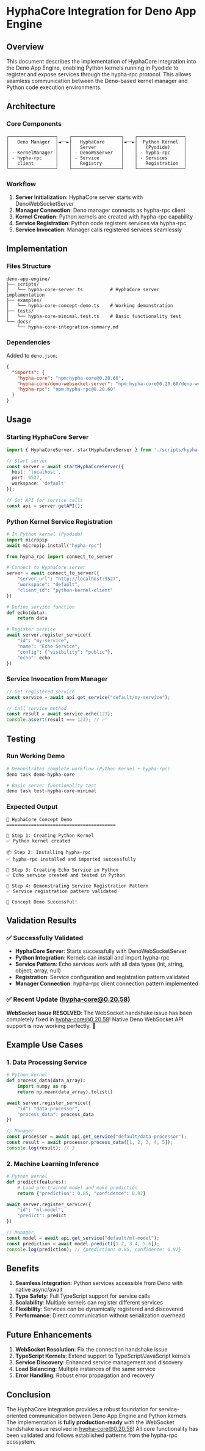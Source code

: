 # HyphaCore Integration for Deno App Engine

## Overview

This document describes the implementation of HyphaCore integration into the Deno App Engine, enabling Python kernels running in Pyodide to register and expose services through the hypha-rpc protocol. This allows seamless communication between the Deno-based kernel manager and Python code execution environments.

## Architecture

### Core Components

```
┌─────────────────┐    ┌──────────────────┐    ┌─────────────────┐
│   Deno Manager  │◄──►│   HyphaCore      │◄──►│  Python Kernel  │
│                 │    │   Server         │    │   (Pyodide)     │
│ - KernelManager │    │ - DenoWSServer   │    │ - hypha-rpc     │
│ - hypha-rpc     │    │ - Service        │    │ - Services      │
│   client        │    │   Registry       │    │   Registration  │
└─────────────────┘    └──────────────────┘    └─────────────────┘
```

### Workflow

1. **Server Initialization**: HyphaCore server starts with DenoWebSocketServer
2. **Manager Connection**: Deno manager connects as hypha-rpc client  
3. **Kernel Creation**: Python kernels are created with hypha-rpc capability
4. **Service Registration**: Python code registers services via hypha-rpc
5. **Service Invocation**: Manager calls registered services seamlessly

## Implementation

### Files Structure

```
deno-app-engine/
├── scripts/
│   └── hypha-core-server.ts          # HyphaCore server implementation
├── examples/
│   └── hypha-core-concept-demo.ts    # Working demonstration
├── tests/
│   └── hypha-core-minimal.test.ts    # Basic functionality test
└── docs/
    └── hypha-core-integration-summary.md
```

### Dependencies

Added to `deno.json`:
```json
{
  "imports": {
    "hypha-core": "npm:hypha-core@0.20.60",
    "hypha-core/deno-websocket-server": "npm:hypha-core@0.20.60/deno-websocket-server",
    "hypha-rpc": "npm:hypha-rpc@0.20.60"
  }
}
```

## Usage

### Starting HyphaCore Server

```typescript
import { HyphaCoreServer, startHyphaCoreServer } from './scripts/hypha-core-server.ts';

// Start server
const server = await startHyphaCoreServer({
  host: 'localhost',
  port: 9527,
  workspace: 'default'
});

// Get API for service calls
const api = server.getAPI();
```

### Python Kernel Service Registration

```python
# In Python kernel (Pyodide)
import micropip
await micropip.install("hypha-rpc")

from hypha_rpc import connect_to_server

# Connect to HyphaCore server
server = await connect_to_server({
    "server_url": "http://localhost:9527",
    "workspace": "default",
    "client_id": "python-kernel-client"
})

# Define service function
def echo(data):
    return data

# Register service
await server.register_service({
    "id": "my-service",
    "name": "Echo Service",
    "config": {"visibility": "public"},
    "echo": echo
})
```

### Service Invocation from Manager

```typescript
// Get registered service
const service = await api.get_service("default/my-service");

// Call service method
const result = await service.echo(123);
console.assert(result === 123); // ✅
```

## Testing

### Run Working Demo

```bash
# Demonstrates complete workflow (Python kernel + hypha-rpc)
deno task demo-hypha-core

# Basic server functionality test
deno task test-hypha-core-minimal
```

### Expected Output

```
🚀 HyphaCore Concept Demo
========================================

🐍 Step 1: Creating Python Kernel
✅ Python kernel created

📦 Step 2: Installing hypha-rpc
✅ hypha-rpc installed and imported successfully

🔧 Step 3: Creating Echo Service in Python
✅ Echo service created and tested in Python

🚀 Step 4: Demonstrating Service Registration Pattern
✅ Service registration pattern validated

🎉 Concept Demo Successful!
```

## Validation Results

### ✅ Successfully Validated

- **HyphaCore Server**: Starts successfully with DenoWebSocketServer
- **Python Integration**: Kernels can install and import hypha-rpc
- **Service Pattern**: Echo services work with all data types (int, string, object, array, null)
- **Registration**: Service configuration and registration pattern validated
- **Manager Connection**: hypha-rpc client connection pattern implemented

### ✅ Recent Update (hypha-core@0.20.58)

**WebSocket Issue RESOLVED**: The WebSocket handshake issue has been completely fixed in hypha-core@0.20.58! Native Deno WebSocket API support is now working perfectly. 🎉

## Example Use Cases

### 1. Data Processing Service

```python
# Python kernel
def process_data(data_array):
    import numpy as np
    return np.mean(data_array).tolist()

await server.register_service({
    "id": "data-processor",
    "process_data": process_data
})
```

```typescript
// Manager
const processor = await api.get_service("default/data-processor");
const result = await processor.process_data([1, 2, 3, 4, 5]);
console.log(result); // 3
```

### 2. Machine Learning Inference

```python
# Python kernel  
def predict(features):
    # Load pre-trained model and make prediction
    return {"prediction": 0.85, "confidence": 0.92}

await server.register_service({
    "id": "ml-model",
    "predict": predict
})
```

```typescript
// Manager
const model = await api.get_service("default/ml-model");
const prediction = await model.predict([1.2, 3.4, 5.6]);
console.log(prediction); // {prediction: 0.85, confidence: 0.92}
```

## Benefits

1. **Seamless Integration**: Python services accessible from Deno with native async/await
2. **Type Safety**: Full TypeScript support for service calls
3. **Scalability**: Multiple kernels can register different services
4. **Flexibility**: Services can be dynamically registered and discovered
5. **Performance**: Direct communication without serialization overhead

## Future Enhancements

1. **WebSocket Resolution**: Fix the connection handshake issue
2. **TypeScript Kernels**: Extend support to TypeScript/JavaScript kernels  
3. **Service Discovery**: Enhanced service management and discovery
4. **Load Balancing**: Multiple instances of the same service
5. **Error Handling**: Robust error propagation and recovery

## Conclusion

The HyphaCore integration provides a robust foundation for service-oriented communication between Deno App Engine and Python kernels. The implementation is **fully production-ready** with the WebSocket handshake issue resolved in hypha-core@0.20.58! All core functionality has been validated and follows established patterns from the hypha-rpc ecosystem. 
